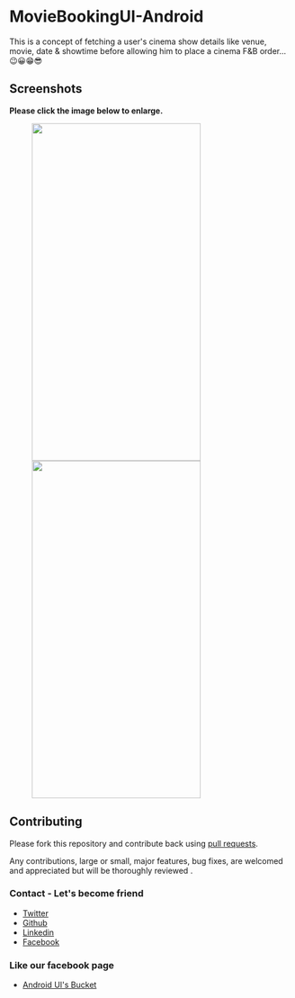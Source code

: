 # MovieBookingUI-Android
This is a concept of fetching a user's cinema show details like venue, movie, date & showtime before allowing him to place a cinema F&B order...😉😀😁😎

## Screenshots

**Please click the image below to enlarge.**

<img src="https://github.com/Shashank02051997/MovieBookingUI-Android/blob/master/Screenshots/Screenshot_20190316-135417.png" height="600" width="300" hspace="40"><img src="https://github.com/Shashank02051997/MovieBookingUI-Android/blob/master/Screenshots/Screenshot_20190316-135422.png" height="600" width="300" hspace="40">

## Contributing

Please fork this repository and contribute back using
[pull requests](https://github.com/Shashank02051997/MovieBookingUI-Android/pulls).

Any contributions, large or small, major features, bug fixes, are welcomed and appreciated
but will be thoroughly reviewed .

### Contact - Let's become friend
- [Twitter](https://twitter.com/shashank020597)
- [Github](https://github.com/Shashank02051997)
- [Linkedin](https://www.linkedin.com/in/shashank-singhal-a87729b5/)
- [Facebook](https://www.facebook.com/shashanksinghal02)

### Like our facebook page
- [Android UI's Bucket](https://www.facebook.com/androiduisbucket)

